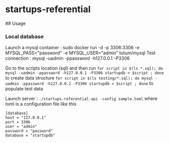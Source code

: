 # startups-referential

## Usage

### Local database
Launch a mysql container : sudo docker run -d -p 3306:3306 -e MYSQL_PASS="password" -e MYSQL_USER="admin" tutum/mysql
Test connection : mysql -uadmin -ppassword -h127.0.0.1 -P3306

Go to the scripts location (sql) and then run
`for script in $(ls *.sql); do mysql -uadmin -ppassword -h127.0.0.1 -P3306 startupdb < $script ; done` to create data structure
`for script in $(ls testing/*.sql); do mysql -uadmin -ppassword -h127.0.0.1 -P3306 startupdb < $script ; done` to populate test data

Launch server : `./startups-referential-api -config sample.toml` where toml is a configuration file like this

```
[database]
host = "127.0.0.1"
port = 3306
user = "admin"
password = "password"
database = "startupdb"
```
